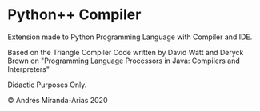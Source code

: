 # Python++ Compiler
Extension made to Python Programming Language with Compiler and IDE. 

Based on the Triangle Compiler Code written by David Watt and Deryck Brown on "Programming Language Processors in Java: Compilers and Interpreters"

Didactic Purposes Only. 

© Andrés Miranda-Arias 2020

